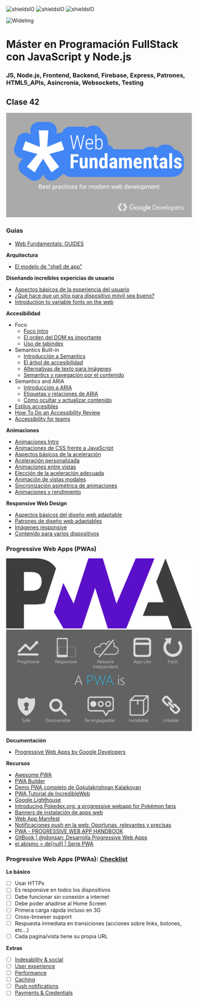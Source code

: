 ![shieldsIO](https://img.shields.io/github/issues/Fictizia/Master-en-programacion-fullstack-con-JavaScript-y-Node.js_ed2.svg)
![shieldsIO](https://img.shields.io/github/forks/Fictizia/Master-en-programacion-fullstack-con-JavaScript-y-Node.js_ed2.svg)
![shieldsIO](https://img.shields.io/github/stars/Fictizia/Master-en-programacion-fullstack-con-JavaScript-y-Node.js_ed2.svg)

![WideImg](http://fictizia.com/img/github/Fictizia-plan-estudios-github.jpg)

# Máster en Programación FullStack con JavaScript y Node.js
### JS, Node.js, Frontend, Backend, Firebase, Express, Patrones, HTML5_APIs, Asincronía, Websockets, Testing

## Clase 42

![IMG](../assets/clase42/ef8cfd6f-4a53-4cef-aee7-38820c4bc7af.png)

### Guias
- [Web Fundamentals: GUIDES ](https://developers.google.com/web/fundamentals/?hl=es)
 
**Arquitectura**
- [El modelo de "shell de app"](https://developers.google.com/web/fundamentals/architecture/app-shell?hl=es)

**Diseñando increíbles expericias de usuario**
- [Aspectos básicos de la experiencia del usuario](https://developers.google.com/web/fundamentals/design-and-ux/ux-basics/?hl=es)
- [¿Qué hace que un sitio para dispositivo móvil sea bueno?](https://developers.google.com/web/fundamentals/design-and-ux/principles/?hl=es)
- [Introduction to variable fonts on the web](https://developers.google.com/web/fundamentals/design-and-ux/typography/variable-fonts/?hl=es)


**Accesibilidad**
- Foco
   - [Foco Intro](https://developers.google.com/web/fundamentals/accessibility/focus/?hl=es)
   - [El orden del DOM es importante](https://developers.google.com/web/fundamentals/accessibility/focus/dom-order-matters?hl=es)
   - [Uso de tabindex](https://developers.google.com/web/fundamentals/accessibility/focus/using-tabindex?hl=es)
- Semantics Built-in
   - [Introducción a Semantics](https://developers.google.com/web/fundamentals/accessibility/semantics-builtin/?hl=es)
   - [El árbol de accesibilidad](https://developers.google.com/web/fundamentals/accessibility/semantics-builtin/the-accessibility-tree?hl=es)
   - [Alternativas de texto para imágenes](https://developers.google.com/web/fundamentals/accessibility/semantics-builtin/text-alternatives-for-images?hl=es)
   - [Semantics y navegación por el contenido](https://developers.google.com/web/fundamentals/accessibility/semantics-builtin/navigating-content?hl=es)
- Semantics and ARIA
   - [Introducción a ARIA](https://developers.google.com/web/fundamentals/accessibility/semantics-aria/?hl=es)
   - [Etiquetas y relaciones de ARIA](https://developers.google.com/web/fundamentals/accessibility/semantics-aria/aria-labels-and-relationships?hl=es)
   - [Cómo ocultar y actualizar contenido](https://developers.google.com/web/fundamentals/accessibility/semantics-aria/hiding-and-updating-content?hl=es)
- [Estilos accesibles](https://developers.google.com/web/fundamentals/accessibility/accessible-styles?hl=es)
- [How To Do an Accessibility Review](https://developers.google.com/web/fundamentals/accessibility/how-to-review?hl=es)
- [Accessibility for teams](https://developers.google.com/web/fundamentals/accessibility/a11y-for-teams?hl=es)


**Animaciones**
- [Animaciones Intro](https://developers.google.com/web/fundamentals/design-and-ux/animations/?hl=es)
- [Animaciones de CSS frente a JavaScript](https://developers.google.com/web/fundamentals/design-and-ux/animations/css-vs-javascript?hl=es)
- [Aspectos básicos de la aceleración](https://developers.google.com/web/fundamentals/design-and-ux/animations/the-basics-of-easing?hl=es)
- [Aceleración personalizada](https://developers.google.com/web/fundamentals/design-and-ux/animations/custom-easing?hl=es)
- [Animaciones entre vistas](https://developers.google.com/web/fundamentals/design-and-ux/animations/animating-between-views?hl=es)
- [Elección de la aceleración adecuada](https://developers.google.com/web/fundamentals/design-and-ux/animations/choosing-the-right-easing?hl=es)
- [Animación de vistas modales](https://developers.google.com/web/fundamentals/design-and-ux/animations/animating-modal-views?hl=es)
- [Sincronización asimétrica de animaciones](https://developers.google.com/web/fundamentals/design-and-ux/animations/asymmetric-animation-timing?hl=es)
- [Animaciones y rendimiento](https://developers.google.com/web/fundamentals/design-and-ux/animations/animations-and-performance?hl=es)


**Responsive Web Design**
- [Aspectos básicos del diseño web adaptable](https://developers.google.com/web/fundamentals/design-and-ux/responsive/?hl=es)
- [Patrones de diseño web adaptables](https://developers.google.com/web/fundamentals/design-and-ux/responsive/patterns?hl=es)
- [Imágenes responsive](https://developers.google.com/web/fundamentals/design-and-ux/responsive/images?hl=es)
- [Contenido para varios dispositivos](https://developers.google.com/web/fundamentals/design-and-ux/responsive/content?hl=es)



### Progressive Web Apps (PWAs)
![IMG](../assets/clase42/72952963-85fe-4acf-8677-5bef9dce89df.png)
![IMG](../assets/clase42/a851a8b8-4ae8-4fcd-8585-7d8344afdd80.png)

**Documentación**
- [Progressive Web Apps by Google Developers](https://developers.google.com/web/progressive-web-apps/)

**Recursos**
- [Awesome PWA](https://github.com/hemanth/awesome-pwa)
- [PWA Builder](http://www.pwabuilder.com/generator)
- [Demo PWA completo de Gokulakrishnan Kalaikovan](https://github.com/gokulkrishh/demo-progressive-web-app)
- [PWA Tutorial de IncredibleWeb](https://github.com/IncredibleWeb/pwa-tutorial)
- [Google Lighthouse](https://developers.google.com/web/tools/lighthouse/)
- [Introducing Pokedex.org: a progressive webapp for Pokémon fans](http://www.pocketjavascript.com/blog/2015/11/23/introducing-pokedex-org)
- [Banners de instalación de apps web](https://developers.google.com/web/fundamentals/engage-and-retain/app-install-banners/)
- [Web App Manifest](https://developer.mozilla.org/es/docs/Web/Manifest)
- [Notificaciones push en la web: Oportunas, relevantes y precisas](https://developers.google.com/web/fundamentals/engage-and-retain/push-notifications/)
- [PWA - PROGRESSIVE WEB APP HANDBOOK](https://vaadin.com/progressive-web-applications?utm_term=%2Bpwa&utm_campaign=PWA+search+EU+-+Mar+20,+2018&utm_source=adwords&utm_medium=ppc&hsa_net=adwords&hsa_tgt=kwd-314170956708&hsa_ad=258329622220&hsa_acc=7040932438&hsa_grp=55768637720&hsa_mt=b&hsa_cam=1258602860&hsa_kw=%2Bpwa&hsa_ver=3&hsa_src=g&gclid=CjwKCAjw-8nbBRBnEiwAqWt1zco1cG4_JtA5KMNvK-bBy9G5ToWdsDaP-VkzcOtO8ZmQDz6L5dxIbRoCxgQQAvD_BwE)
- [GitBook | @jdonsan: Desarrolla Progressive Web Apps](https://jdonsan.gitbooks.io/desarrolla-progressive-web-apps/content/)
- [el.abismo = de[null] | Serie PWA](https://elabismodenull.wordpress.com/category/series/serie-pwa/)

### Progressive Web Apps (PWAs): [Checklist](https://developers.google.com/web/progressive-web-apps/checklist)

**Lo básico**
- [ ] Usar HTTPs
- [ ] Es responsive en todos los dispositivos
- [ ] Debe funcionar sin conexión a internet
- [ ] Debe poder añadirse al Home Screen
- [ ] Primera carga rápida incluso en 3G
- [ ] Cross-browser support
- [ ] Respuesta inmediata en transiciones (acciones sobre links, botones, etc...)
- [ ] Cada pagina/vista tiene su propia URL

**Extras**
- [ ] [Indexability & social](https://developers.google.com/web/progressive-web-apps/checklist)
- [ ] [User experience](https://developers.google.com/web/progressive-web-apps/checklist)
- [ ] [Performance](https://developers.google.com/web/progressive-web-apps/checklist)
- [ ] [Caching](https://developers.google.com/web/progressive-web-apps/checklist)
- [ ] [Push notifications](https://developers.google.com/web/progressive-web-apps/checklist)
- [ ] [Payments & Credentials](https://developers.google.com/web/progressive-web-apps/checklist)